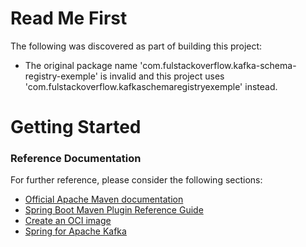 # Read Me First
The following was discovered as part of building this project:

* The original package name 'com.fulstackoverflow.kafka-schema-registry-exemple' is invalid and this project uses 'com.fulstackoverflow.kafkaschemaregistryexemple' instead.

# Getting Started

### Reference Documentation
For further reference, please consider the following sections:

* [Official Apache Maven documentation](https://maven.apache.org/guides/index.html)
* [Spring Boot Maven Plugin Reference Guide](https://docs.spring.io/spring-boot/docs/2.7.5/maven-plugin/reference/html/)
* [Create an OCI image](https://docs.spring.io/spring-boot/docs/2.7.5/maven-plugin/reference/html/#build-image)
* [Spring for Apache Kafka](https://docs.spring.io/spring-boot/docs/2.7.5/reference/htmlsingle/#messaging.kafka)

